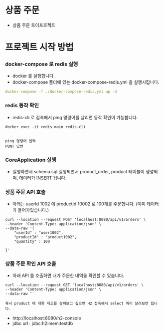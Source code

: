 # 상품 주문

- 상품 주문 토이프로젝트



# 프로젝트 시작 방법



### docker-compose 로 redis 실행

- docker 를 실행합니다.
- docker-compose 폴더에 있는 docker-compose-redis.yml 을 실행시킵니다.

```yaml
docker-compose -f ./docker-compose-redis.yml up -d
```



### redis 동작 확인

- redis-cli 로 접속해서 ping 명령어를 날리면 동작 확인이 가능합니다.

```shell
docker exec -it redis_main redis-cli


ping 명령어 입력
PONT 답변
```



### CoreApplication 실행

- 실행하면서 schema.sql 실행되면서 product_order, product 테이블이 생성되며, 데이터가 INSERT 됩니다.



### 상품 주문 API 호출

- 아래는 userId 1002 에 productId 10002 로 100개를 주문합니다. (이미 데이터가 들어가있습니다.)

```curl
curl --location --request POST 'localhost:8080/api/v1/orders' \
--header 'Content-Type: application/json' \
--data-raw '{
    "userId" : "user1002",
    "productId" : "product1002",
    "quantity" : 100

}'
```



### 상품 주문 확인 API 호출

- 아래 API 를 호출하면 내가 주문한 내역을 확인할 수 있습니다.

```curl
curl --location --request GET 'localhost:8080/api/v1/orders' \
--header 'Content-Type: application/json' \
--data-raw ''
```



`혹시 product 에 대한 재고를 살펴보고 싶으면 H2 접속해서 select 쿼리 날려보면 됩니다.`

- http://localhost:8080/h2-console
- jdbc url : jdbc:h2:mem:testdb
